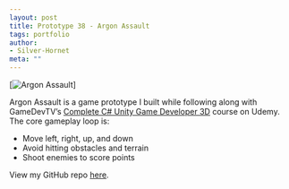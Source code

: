 ```yaml
---
layout: post
title: Prototype 38 - Argon Assault
tags: portfolio
author:
- Silver-Hornet
meta: ""
---
```


[![Argon Assault]({{site.url}}/argon-assault.gif)]

Argon Assault is a game prototype I built while following along with GameDevTV’s [Complete C# Unity Game Developer 3D](https://www.udemy.com/course/unitycourse2/) course on Udemy. The core gameplay loop is:

- Move left, right, up, and down
- Avoid hitting obstacles and terrain
- Shoot enemies to score points

View my GitHub repo [here](https://github.com/silver-hornet/gamedevtv-argon-assault).